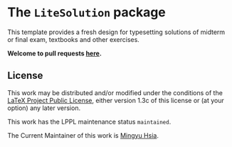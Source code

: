 # The `LiteSolution` package

This template provides a fresh design for typesetting solutions of midterm or final exam, textbooks and other exercises.

**Welcome to pull requests
[here](https://github.com/xiamyphys/litesolution).**

## License

This work may be distributed and/or modified under the conditions of the
[LaTeX Project Public License](http://www.latex-project.org/lppl.txt),
either version 1.3c of this license or (at your option) any later version.

This work has the LPPL maintenance status `maintained`.

The Current Maintainer of this work is
[Mingyu Hsia](https://www.ctan.org/author/xia-my).